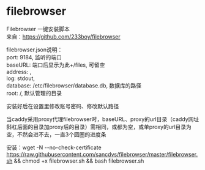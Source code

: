 # filebrowser
Filebrowser 一键安装脚本  
来自：https://github.com/233boy/filebrowser

filebrowser.json说明：  
port: 9184, 监听的端口  
baseURL: 端口后显示为此+/files, 可留空  
address: ,  
log: stdout,  
database: /etc/filebrowser/database.db, 数据库的路径  
root: /, 默认管理的目录

安装好后在设置里修改账号密码、修改默认路径

当caddy采用proxy代理filebrowser时，baseURL、proxy的url目录（caddy网址斜杠后面的目录加proxy后的目录）需相同，或都为空，或单proxy的url目录为空，不然会进不去，一直3个圆圈的进度条

安装：wget -N --no-check-certificate https://raw.githubusercontent.com/sancdvs/filebrowser/master/filebrowser.sh && chmod +x filebrowser.sh && bash filebrowser.sh
